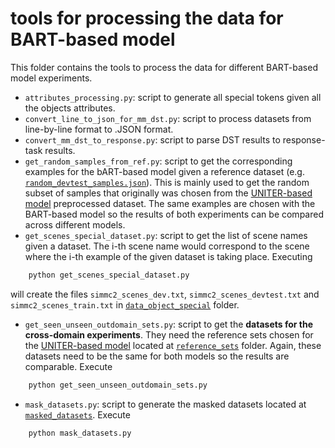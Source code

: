 # tools for processing the data for BART-based model
This folder contains the tools to process the data for different BART-based model experiments.

- `attributes_processing.py`: script to generate all special tokens given all the objects attributes.
- `convert_line_to_json_for_mm_dst.py`: script to process datasets from line-by-line format to .JSON format.
- `convert_mm_dst_to_response.py`: script to parse DST results to response-task results.
- `get_random_samples_from_ref.py`: script to get the corresponding examples for the bART-based model given a reference dataset (e.g. [`random_devtest_samples.json`](https://github.com/AlejandroSantorum/simmc2-Multimodal_Coreference_Resolution/tree/main/models/bart_only_coref/data_object_special/new_datasets/reference_sets)). This is mainly used to get the random subset of samples that originally was chosen from the [UNITER-based model](https://github.com/AlejandroSantorum/simmc2-Multimodal_Coreference_Resolution/tree/main/models/uniter_based) preprocessed dataset. The same examples are chosen with the BART-based model so the results of both experiments can be compared across different models.
- `get_scenes_special_dataset.py`: script to get the list of scene names given a dataset. The i-th scene name would correspond to the scene where the i-th example of the given dataset is taking place. Executing
```bash
    python get_scenes_special_dataset.py
```
will create the files `simmc2_scenes_dev.txt`, `simmc2_scenes_devtest.txt` and `simmc2_scenes_train.txt` in [`data_object_special`](https://github.com/AlejandroSantorum/simmc2-Multimodal_Coreference_Resolution/tree/main/models/bart_only_coref/data_object_special) folder.
- `get_seen_unseen_outdomain_sets.py`: script to get the **datasets for the cross-domain experiments**. They need the reference sets chosen for the [UNITER-based model](https://github.com/AlejandroSantorum/simmc2-Multimodal_Coreference_Resolution/tree/main/models/uniter_based) located at [`reference_sets`](https://github.com/AlejandroSantorum/simmc2-Multimodal_Coreference_Resolution/tree/main/models/bart_only_coref/data_object_special/new_datasets/reference_sets) folder. Again, these datasets need to be the same for both models so the results are comparable. Execute
```bash
    python get_seen_unseen_outdomain_sets.py
```
- `mask_datasets.py`: script to generate the masked datasets located at [`masked_datasets`](https://github.com/AlejandroSantorum/simmc2-Multimodal_Coreference_Resolution/tree/main/models/bart_only_coref/data_object_special/masked_datasets). Execute
```bash
    python mask_datasets.py
```